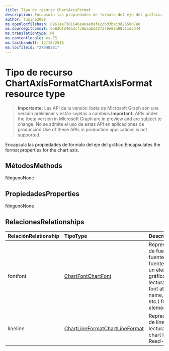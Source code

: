 ```yaml
---
title: Tipo de recurso ChartAxisFormat
description: Encapsula las propiedades de formato del eje del gráfico.
author: lumine2008
ms.openlocfilehash: 8961ae7381646e40aedafe2cbd3bac3d2650d7a8
ms.sourcegitcommit: 6a82bf240a3cfc0baabd227349e08a08311e3d44
ms.translationtype: MT
ms.contentlocale: es-ES
ms.lasthandoff: 12/18/2018
ms.locfileid: "27348261"
---
```

# <a name="chartaxisformat-resource-type"></a><span data-ttu-id="0f00e-103">Tipo de recurso ChartAxisFormat</span><span class="sxs-lookup"><span data-stu-id="0f00e-103">ChartAxisFormat resource type</span></span>

> <span data-ttu-id="0f00e-104">**Importante:** Las API de la versión /beta de Microsoft Graph son una versión preliminar y están sujetas a cambios.</span><span class="sxs-lookup"><span data-stu-id="0f00e-104">**Important:** APIs under the /beta version in Microsoft Graph are in preview and are subject to change.</span></span> <span data-ttu-id="0f00e-105">No se admite el uso de estas API en aplicaciones de producción.</span><span class="sxs-lookup"><span data-stu-id="0f00e-105">Use of these APIs in production applications is not supported.</span></span>

<span data-ttu-id="0f00e-106">Encapsula las propiedades de formato del eje del gráfico.</span><span class="sxs-lookup"><span data-stu-id="0f00e-106">Encapsulates the format properties for the chart axis.</span></span>


## <a name="methods"></a><span data-ttu-id="0f00e-107">Métodos</span><span class="sxs-lookup"><span data-stu-id="0f00e-107">Methods</span></span>
<span data-ttu-id="0f00e-108">Ninguno</span><span class="sxs-lookup"><span data-stu-id="0f00e-108">None</span></span>
## <a name="properties"></a><span data-ttu-id="0f00e-109">Propiedades</span><span class="sxs-lookup"><span data-stu-id="0f00e-109">Properties</span></span>
<span data-ttu-id="0f00e-110">Ninguno</span><span class="sxs-lookup"><span data-stu-id="0f00e-110">None</span></span>

## <a name="relationships"></a><span data-ttu-id="0f00e-111">Relaciones</span><span class="sxs-lookup"><span data-stu-id="0f00e-111">Relationships</span></span>
| <span data-ttu-id="0f00e-112">Relación</span><span class="sxs-lookup"><span data-stu-id="0f00e-112">Relationship</span></span> | <span data-ttu-id="0f00e-113">Tipo</span><span class="sxs-lookup"><span data-stu-id="0f00e-113">Type</span></span>   |<span data-ttu-id="0f00e-114">Descripción</span><span class="sxs-lookup"><span data-stu-id="0f00e-114">Description</span></span>|
|:---------------|:--------|:----------|
|<span data-ttu-id="0f00e-115">font</span><span class="sxs-lookup"><span data-stu-id="0f00e-115">font</span></span>|[<span data-ttu-id="0f00e-116">ChartFont</span><span class="sxs-lookup"><span data-stu-id="0f00e-116">ChartFont</span></span>](chartfont.md)|<span data-ttu-id="0f00e-p102">Representa los atributos de fuente (nombre de fuente, tamaño de fuente, color, etc.) de un elemento del eje del gráfico. Solo lectura.</span><span class="sxs-lookup"><span data-stu-id="0f00e-p102">Represents the font attributes (font name, font size, color, etc.) for a chart axis element. Read-only.</span></span>|
|<span data-ttu-id="0f00e-119">line</span><span class="sxs-lookup"><span data-stu-id="0f00e-119">line</span></span>|[<span data-ttu-id="0f00e-120">ChartLineFormat</span><span class="sxs-lookup"><span data-stu-id="0f00e-120">ChartLineFormat</span></span>](chartlineformat.md)|<span data-ttu-id="0f00e-p103">Representa el formato de línea de gráfico. Solo lectura.</span><span class="sxs-lookup"><span data-stu-id="0f00e-p103">Represents chart line formatting. Read-only.</span></span>|

<!-- uuid: 8fcb5dbc-d5aa-4681-8e31-b001d5168d79
2015-10-25 14:57:30 UTC -->
<!-- {
  "type": "#page.annotation",
  "description": "ChartAxisFormat resource",
  "keywords": "",
  "section": "documentation",
  "tocPath": ""
}-->